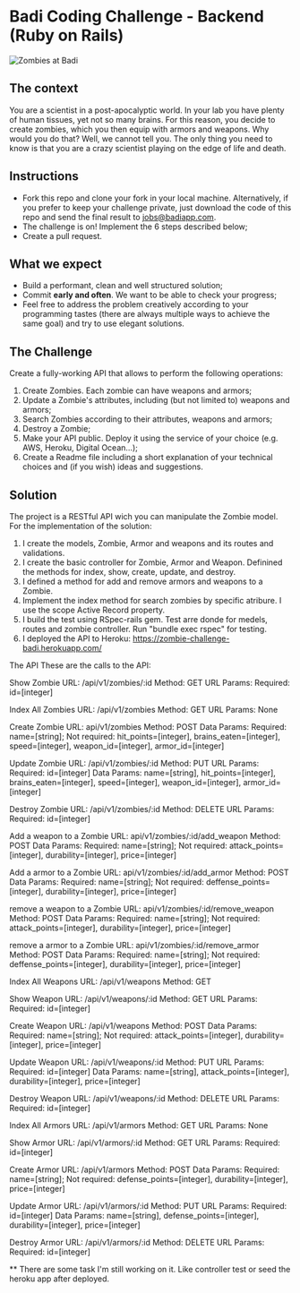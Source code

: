 # Badi Coding Challenge - Backend (Ruby on Rails)
![Zombies at Badi](https://user-images.githubusercontent.com/4199523/33260366-e54216aa-d35f-11e7-8442-8d9e1cd67d88.jpg)

## The context
You are a scientist in a post-apocalyptic world. In your lab you have plenty of human tissues, yet not so many brains. For this reason, you decide to create zombies, which you then equip with armors and weapons. Why would you do that? Well, we cannot tell you. The only thing you need to know is that you are a crazy scientist playing on the edge of life and death.

## Instructions

* Fork this repo and clone your fork in your local machine. Alternatively, if you prefer to keep your challenge private, just download the code of this repo and send the final result to jobs@badiapp.com.
* The challenge is on! Implement the 6 steps described below;
* Create a pull request.

## What we expect
* Build a performant, clean and well structured solution;
* Commit **early and often**. We want to be able to check your progress;
* Feel free to address the problem creatively according to your programming tastes (there are always multiple ways to achieve the same goal) and try to use elegant solutions.

## The Challenge

Create a fully-working API that allows to perform the following operations:

1. Create Zombies. Each zombie can have weapons and armors;
2. Update a Zombie's attributes, including (but not limited to) weapons and armors;
4. Search Zombies according to their attributes, weapons and armors;
3. Destroy a Zombie;
5. Make your API public. Deploy it using the service of your choice (e.g. AWS, Heroku, Digital Ocean...);
6. Create a Readme file including a short explanation of your technical choices and (if you wish) ideas and suggestions.

## Solution

The project is a RESTful API wich you can manipulate the Zombie model.
For the implementation of the solution:

1. I create the models, Zombie, Armor and weapons and its routes and validations.
2. I create the basic controller for Zombie, Armor and Weapon. Definined the methods for index, show, create, update, and destroy.
3. I defined a method for add and remove armors and weapons to a Zombie.
4. Implement the index method for search zombies by specific atribure. I use the scope  Active Record property.
5. I build the test using RSpec-rails gem. Test arre donde for medels, routes and zombie controller. Run "bundle exec rspec" for testing.
6. I deployed the API to Heroku: https://zombie-challenge-badi.herokuapp.com/


The API
These are the calls to the API:


Show Zombie
URL: /api/v1/zombies/:id
Method: GET
URL Params: Required: id=[integer]


Index All Zombies
URL: /api/v1/zombies
Method: GET
URL Params: None

Create Zombie
URL: api/v1/zombies
Method: POST
Data Params: Required: name=[string]; Not required: hit_points=[integer], brains_eaten=[integer], speed=[integer], weapon_id=[integer], armor_id=[integer]

Update Zombie
URL: /api/v1/zombies/:id
Method: PUT
URL Params: Required: id=[integer]
Data Params: name=[string], hit_points=[integer], brains_eaten=[integer], speed=[integer], weapon_id=[integer], armor_id=[integer]

Destroy Zombie
URL: /api/v1/zombies/:id
Method: DELETE
URL Params: Required: id=[integer]

Add a weapon to a Zombie
URL: api/v1/zombies/:id/add_weapon
Method: POST
Data Params: Required: name=[string]; Not required: attack_points=[integer], durability=[integer], price=[integer]

Add a armor to a Zombie
URL: api/v1/zombies/:id/add_armor
Method: POST
Data Params: Required: name=[string]; Not required: deffense_points=[integer], durability=[integer], price=[integer]

remove a weapon to a Zombie
URL: api/v1/zombies/:id/remove_weapon
Method: POST
Data Params: Required: name=[string]; Not required: attack_points=[integer], durability=[integer], price=[integer]

remove a armor to a Zombie
URL: api/v1/zombies/:id/remove_armor
Method: POST
Data Params: Required: name=[string]; Not required: deffense_points=[integer], durability=[integer], price=[integer]


Index All Weapons
URL: /api/v1/weapons
Method: GET

Show Weapon
URL: /api/v1/weapons/:id
Method: GET
URL Params: Required: id=[integer]

Create Weapon
URL: /api/v1/weapons
Method: POST
Data Params: Required: name=[string]; Not required: attack_points=[integer], durability=[integer], price=[integer]

Update Weapon
URL: /api/v1/weapons/:id
Method: PUT
URL Params: Required: id=[integer]
Data Params: name=[string], attack_points=[integer], durability=[integer], price=[integer]

Destroy Weapon
URL: /api/v1/weapons/:id
Method: DELETE
URL Params: Required: id=[integer]

Index All Armors
URL: /api/v1/armors
Method: GET
URL Params: None

Show Armor
URL: /api/v1/armors/:id
Method: GET
URL Params: Required: id=[integer]

Create Armor
URL: /api/v1/armors
Method: POST
Data Params: Required: name=[string]; Not required: defense_points=[integer], durability=[integer], price=[integer]

Update Armor
URL: /api/v1/armors/:id
Method: PUT
URL Params: Required: id=[integer]
Data Params: name=[string], defense_points=[integer], durability=[integer], price=[integer]

Destroy Armor
URL: /api/v1/armors/:id
Method: DELETE
URL Params: Required: id=[integer]

** There are some task I'm still working on it. Like controller test or seed the heroku app after deployed.




